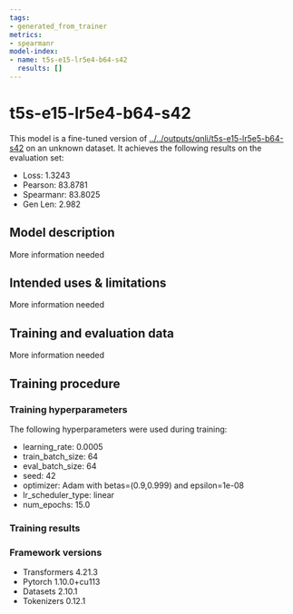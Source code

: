 ```yaml
---
tags:
- generated_from_trainer
metrics:
- spearmanr
model-index:
- name: t5s-e15-lr5e4-b64-s42
  results: []
---
```


<!-- This model card has been generated automatically according to the information the Trainer had access to. You
should probably proofread and complete it, then remove this comment. -->

# t5s-e15-lr5e4-b64-s42

This model is a fine-tuned version of [../../outputs/qnli/t5s-e15-lr5e5-b64-s42](https://huggingface.co/../../outputs/qnli/t5s-e15-lr5e5-b64-s42) on an unknown dataset.
It achieves the following results on the evaluation set:
- Loss: 1.3243
- Pearson: 83.8781
- Spearmanr: 83.8025
- Gen Len: 2.982

## Model description

More information needed

## Intended uses & limitations

More information needed

## Training and evaluation data

More information needed

## Training procedure

### Training hyperparameters

The following hyperparameters were used during training:
- learning_rate: 0.0005
- train_batch_size: 64
- eval_batch_size: 64
- seed: 42
- optimizer: Adam with betas=(0.9,0.999) and epsilon=1e-08
- lr_scheduler_type: linear
- num_epochs: 15.0

### Training results



### Framework versions

- Transformers 4.21.3
- Pytorch 1.10.0+cu113
- Datasets 2.10.1
- Tokenizers 0.12.1
